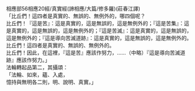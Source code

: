 相應部56相應20經/真實經(諦相應/大篇/修多羅)(莊春江譯)  
「比丘們！這四者是真實的、無誤的、無例外的，哪四個呢？  
比丘們！『這是苦』：這是真實的，這是無誤的，這是無例外的；『這是苦集』：這是真實的，這是無誤的，這是無例外的；『這是苦滅』：這是真實的，這是無誤的，這是無例外的；『這是導向苦滅道跡』：這是真實的，這是無誤的，這是無例外的。比丘們！這四者是真實的、無誤的、無例外的。  
比丘們！因此，在這裡，『這是苦』應該作努力，……（中略）『這是導向苦滅道跡』應該作努力。」  
法輪轉起品第二，其攝頌：  
「法輪、如來，蘊、入處，  
憶持與無明各二則，明、說明、真實。」  
  
  
